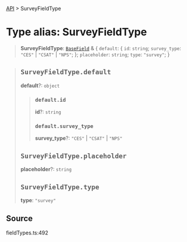 [API](../index.md) > SurveyFieldType

# Type alias: SurveyFieldType

> **SurveyFieldType**: [`BaseField`](type-alias.BaseField.md) & \{
  `default`: \{
    `id`: `string`;
    `survey_type`: `"CES"` \| `"CSAT"` \| `"NPS"`;
  };
  `placeholder`: `string`;
  `type`: `"survey"`;
 }

> ## `SurveyFieldType.default`
>
> **default**?: `object`
>
> > ### `default.id`
> >
> > **id**?: `string`
> >
> > ### `default.survey_type`
> >
> > **survey\_type**?: `"CES"` \| `"CSAT"` \| `"NPS"`
> >
> >
>
> ## `SurveyFieldType.placeholder`
>
> **placeholder**?: `string`
>
> ## `SurveyFieldType.type`
>
> **type**: `"survey"`
>
>

## Source

fieldTypes.ts:492
